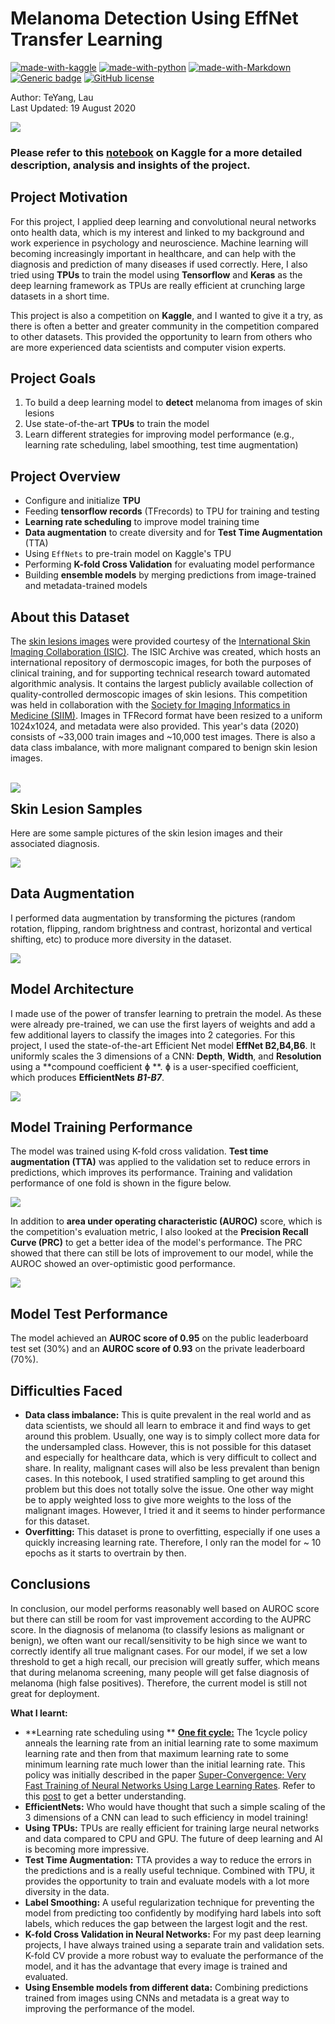 # Melanoma Detection Using EffNet Transfer Learning 

[![made-with-kaggle](https://img.shields.io/badge/Made%20with-Kaggle-lightblue.svg)](https://www.kaggle.com/)
[![made-with-python](https://img.shields.io/badge/Made%20with-Python-blue.svg)](https://www.python.org/)
[![made-with-Markdown](https://img.shields.io/badge/Made%20with-Markdown-1f425f.svg)](http://commonmark.org)
[![Generic badge](https://img.shields.io/badge/STATUS-COMPLETED-<COLOR>.svg)](https://shields.io/)
[![GitHub license](https://img.shields.io/github/license/teyang-lau/Dog_Breeds_Classification_CNN.svg)](https://github.com/teyang-lau/Melanoma_Detection/blob/master/LICENSE)

Author: TeYang, Lau <br>
Last Updated: 19 August 2020

<img src = './Pictures/melanoma.jpg'>

### **Please refer to this [notebook](https://www.kaggle.com/teyang/melanoma-detection-using-effnet-and-meta-data) on Kaggle for a more detailed description, analysis and insights of the project.** 



## **Project Motivation** 

For this project, I applied deep learning and convolutional neural networks onto health data, which is my interest and linked to my background and work experience in psychology and neuroscience. Machine learning will becoming increasingly important in healthcare, and can help with the diagnosis and prediction of many diseases if used correctly. Here, I also tried using **TPUs** to train the model using **Tensorflow** and **Keras** as the deep learning framework as TPUs are really efficient at crunching large datasets in a short time.

This project is also a competition on **Kaggle**, and I wanted to give it a try, as there is often a better and greater community in the competition compared to other datasets. This provided the opportunity to learn from others who are more experienced data scientists and computer vision experts.



## **Project Goals** 

1. To build a deep learning model to **detect** melanoma from images of skin lesions
2. Use state-of-the-art **TPUs** to train the model
3.  Learn different strategies for improving model performance (e.g., learning rate scheduling, label smoothing, test time augmentation)



## **Project Overview** 

* Configure and initialize **TPU**
* Feeding **tensorflow records** (TFrecords) to TPU for training and testing
* **Learning rate scheduling** to improve model training time
* **Data augmentation** to create diversity and for **Test Time Augmentation** (TTA)
* Using `EffNets` to pre-train model on Kaggle's TPU
* Performing **K-fold Cross Validation** for evaluating model performance
* Building **ensemble models** by merging predictions from image-trained and metadata-trained models



## **About this Dataset** 

The [skin lesions images](https://www.kaggle.com/c/siim-isic-melanoma-classification/overview) were provided courtesy of the [International Skin Imaging Collaboration (ISIC)](https://www.isic-archive.com/#!/topWithHeader/wideContentTop/main). The ISIC Archive was created, which hosts an international repository of dermoscopic images, for both the purposes of clinical training, and for supporting technical research toward automated algorithmic analysis. It contains the largest publicly available collection of quality-controlled dermoscopic images of skin lesions. This competition was held in collaboration with the [Society for Imaging Informatics in Medicine (SIIM)](https://siim.org/). Images in TFRecord format have been resized to a uniform 1024x1024, and metadata were also provided. This year's data (2020) consists of ~33,000 train images and ~10,000 test images. There is also a data class imbalance, with more malignant compared to benign skin lesion images. 

<br>

<img src = './Pictures/data_inbalance.png' align="left">



## Skin Lesion Samples

Here are some sample pictures of the skin lesion images and their associated diagnosis. 

<img src = './Pictures/train_samples.png'>



## **Data Augmentation** 

I performed data augmentation by transforming the pictures (random rotation, flipping, random brightness and contrast, horizontal and vertical shifting, etc) to produce more diversity in the dataset. 

<img src = './Pictures/augmentation2.png'>



## **Model Architecture** 

I made use of the power of transfer learning to pretrain the model. As these were already pre-trained, we can use the first layers of weights and add a few additional layers to classify the images into 2 categories. For this project, I used the state-of-the-art Efficient Net model **EffNet B2,B4,B6**. It uniformly scales the 3 dimensions of a CNN: **Depth**, **Width**, and **Resolution** using a **compound coefficient ɸ **. ɸ is a user-specified coefficient, which produces **EfficientNets** ***B1-B7***.

<img src = './Pictures/effnet.png'>



## **Model Training Performance** 

The model was trained using K-fold cross validation. **Test time augmentation (TTA)** was applied to the validation set to reduce errors in predictions, which improves its performance. Training and validation performance of one fold is shown in the figure below.



<img src = './Pictures/train_val_plot.png'>



In addition to **area under operating characteristic (AUROC)** score, which is the competition's evaluation metric, I also looked at the **Precision Recall Curve (PRC)** to get a better idea of the model's performance. The PRC showed that there can still be lots of improvement to our model, while the AUROC showed an over-optimistic good performance.



<img src = './Pictures/AUC_PRC.png'>



## **Model Test Performance** 

The model achieved an **AUROC score of 0.95** on the public leaderboard test set (30%) and an **AUROC score of 0.93** on the private leaderboard (70%). 



## **Difficulties Faced** 

* **Data class imbalance:** This is quite prevalent in the real world and as data scientists, we should all learn to embrace it and find ways to get around this problem. Usually, one way is to simply collect more data for the undersampled class. However, this is not possible for this dataset and especially for healthcare data, which is very difficult to collect and share. In reality, malignant cases will also be less prevalent than benign cases. In this notebook, I used stratified sampling to get around this problem but this does not totally solve the issue. One other way might be to apply weighted loss to give more weights to the loss of the malignant images. However, I tried it and it seems to hinder performance for this dataset.
* **Overfitting:** This dataset is prone to overfitting, especially if one uses a quickly increasing learning rate. Therefore, I only ran the model for ~ 10 epochs as it starts to overtrain by then.



## **Conclusions** 

In conclusion, our model performs reasonably well based on AUROC score but there can still be room for vast improvement according to the AUPRC score. In the diagnosis of melanoma (to classify lesions as malignant or benign), we often want our recall/sensitivity to be high since we want to correctly identify all true malignant cases. For our model, if we set a low threshold to get a high recall, our precision will greatly suffer, which means that during melanoma screening, many people will get false diagnosis of melanoma (high false positives). Therefore, the current model is still not great for deployment.

**What I learnt:**

* **Learning rate scheduling using ** [**One fit cycle:**](https://pytorch.org/docs/stable/_modules/torch/optim/lr_scheduler.html#OneCycleLR) The 1cycle policy anneals the learning rate from an initial learning rate to some maximum learning rate and then from that maximum learning rate to some minimum learning rate much lower than the initial learning rate. This policy was initially described in the paper [Super-Convergence: Very Fast Training of Neural Networks Using Large Learning Rates](https://arxiv.org/abs/1708.07120). Refer to this [post](https://sgugger.github.io/the-1cycle-policy.html) to get a better understanding.
* **EfficientNets:** Who would have thought that such a simple scaling of the 3 dimensions of a CNN can lead to such efficiency in model training!
* **Using TPUs:** TPUs are really efficient for training large neural networks and data compared to CPU and GPU. The future of deep learning and AI is becoming more impressive.   
* **Test Time Augmentation:** TTA provides a way to reduce the errors in the predictions and is a really useful technique. Combined with TPU, it provides the opportunity to train and evaluate models with a lot more diversity in the data.
* **Label Smoothing:** A useful regularization technique for preventing the model from predicting too confidently by modifying hard labels into soft labels, which reduces the gap between the largest logit and the rest.
* **K-fold Cross Validation in Neural Networks:** For my past deep learning projects, I have always trained using a separate train and validation sets. K-fold CV provide a more robust way to evaluate the performance of the model, and it has the advantage that every image is trained and evaluated.  
* **Using Ensemble models from different data:** Combining predictions trained from images using CNNs and metadata is a great way to improving the performance of the model.

